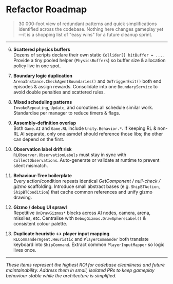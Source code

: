 # Refactor Roadmap

> 30 000-foot view of redundant patterns and quick simplifications identified across the codebase.  Nothing here changes gameplay yet—it is a shopping list of "easy wins" for a future cleanup sprint.

---



6. **Scattered physics buffers**  
   Dozens of scripts declare their own static `Collider[] hitBuffer = ...`.  Provide a tiny pooled helper (`PhysicsBuffers`) so buffer size & allocation policy live in one spot.

3. **Boundary logic duplication**  
   `ArenaInstance.CheckAgentBoundaries()` and `OnTriggerExit()` both end episodes & assign rewards.  Consolidate into one `BoundaryService` to avoid double penalties and scattered rules.

14. **Mixed scheduling patterns**  
    `InvokeRepeating`, `Update`, and coroutines all schedule similar work.  Standardise per manager to reduce timers & flags.

11. **Assembly-definition overlap**  
    Both `Game.AI` and `Game.RL` include `Unity.Behavior.*`.  If keeping RL & non-RL AI separate, only one asmdef should reference those libs; the other can depend on the first.

13. **Observation label drift risk**  
    `RLObserver.ObservationLabels` must stay in sync with `CollectObservations`.  Auto-generate or validate at runtime to prevent silent mismatch.




1. **Behaviour-Tree boilerplate**  
   Every action/condition repeats identical _GetComponent / null-check / gizmo_ scaffolding.  Introduce small abstract bases (e.g. `ShipBTAction`, `ShipBTCondition`) that cache common references and unify gizmo drawing.

7. **Gizmo / debug UI sprawl**  
   Repetitive `OnDrawGizmos*` blocks across AI nodes, camera, arena, missiles, etc.  Centralise with `DebugGizmos.DrawSphereLabel()` & consistent colour palette.


15. **Duplicate heuristic ↔ player input mapping**  
    `RLCommanderAgent.Heuristic` and `PlayerCommander` both translate keyboard into `ShipCommand`.  Extract common `PlayerInputMapper` so logic lives once.

---

_These items represent the highest ROI for codebase cleanliness and future maintainability.  Address them in small, isolated PRs to keep gameplay behaviour stable while the architecture is simplified._ 